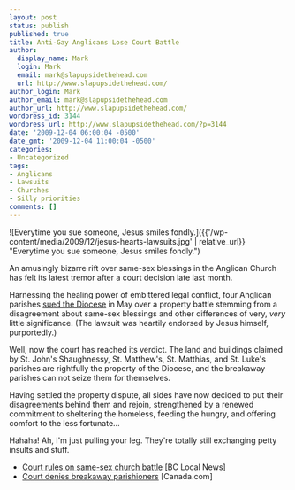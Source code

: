 ```yaml
---
layout: post
status: publish
published: true
title: Anti-Gay Anglicans Lose Court Battle
author:
  display_name: Mark
  login: Mark
  email: mark@slapupsidethehead.com
  url: http://www.slapupsidethehead.com/
author_login: Mark
author_email: mark@slapupsidethehead.com
author_url: http://www.slapupsidethehead.com/
wordpress_id: 3144
wordpress_url: http://www.slapupsidethehead.com/?p=3144
date: '2009-12-04 06:00:04 -0500'
date_gmt: '2009-12-04 11:00:04 -0500'
categories:
- Uncategorized
tags:
- Anglicans
- Lawsuits
- Churches
- Silly priorities
comments: []
---
```

![Everytime you sue someone, Jesus smiles fondly.]({{'/wp-content/media/2009/12/jesus-hearts-lawsuits.jpg' | relative_url}} "Everytime you sue someone, Jesus smiles fondly.")

An amusingly bizarre rift over same-sex blessings in the Anglican Church has felt its latest tremor after a court decision late last month.

Harnessing the healing power of embittered legal conflict, four Anglican parishes [sued the Diocese](http://www.slapupsidethehead.com/2009/05/anglicans-go-to-court-over-same-sex-blessings/ "Just like the prayer goes...") in May over a property battle stemming from a disagreement about same-sex blessings and other differences of very, _very_ little significance. (The lawsuit was heartily endorsed by Jesus himself, purportedly.)

Well, now the court has reached its verdict. The land and buildings claimed by St. John's Shaughnessy, St. Matthew's, St. Matthias, and St. Luke's parishes are rightfully the property of the Diocese, and the breakaway parishes can not seize them for themselves.

Having settled the property dispute, all sides have now decided to put their disagreements behind them and rejoin, strengthened by a renewed commitment to sheltering the homeless, feeding the hungry, and offering comfort to the less fortunate...

Hahaha! Ah, I'm just pulling your leg. They're totally still exchanging petty insults and stuff.

- [Court rules on same-sex church battle](http://www.bclocalnews.com/news/74996592.html) [BC Local News]
- [Court denies breakaway parishioners](http://www.canada.com/Court+denies+breakaway+parishioners/2275446/story.html) [Canada.com]
